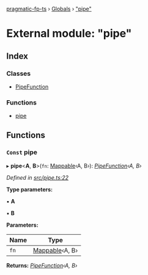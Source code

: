 [pragmatic-fp-ts](../README.md) › [Globals](../globals.md) › ["pipe"](_pipe_.md)

# External module: "pipe"

## Index

### Classes

* [PipeFunction](../classes/_pipe_.pipefunction.md)

### Functions

* [pipe](_pipe_.md#const-pipe)

## Functions

### `Const` pipe

▸ **pipe**<**A**, **B**>(`fn`: [Mappable](_types_.md#mappable)‹A, B›): *[PipeFunction](../classes/_pipe_.pipefunction.md)‹A, B›*

*Defined in [src/pipe.ts:22](https://github.com/hermann-p/pragmatic-fp-ts/blob/d13f3c1/src/pipe.ts#L22)*

**Type parameters:**

▪ **A**

▪ **B**

**Parameters:**

Name | Type |
------ | ------ |
`fn` | [Mappable](_types_.md#mappable)‹A, B› |

**Returns:** *[PipeFunction](../classes/_pipe_.pipefunction.md)‹A, B›*

